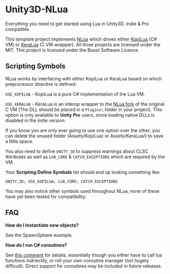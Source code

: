 Unity3D-NLua
=======

Everything you need to get started using Lua in Unity3D. Indie & Pro compatible. 

This template project implements [NLua](https://github.com/NLua/NLua) which
drives either [KopiLua](https://github.com/NLua/KopiLua) (C# VM)
or [KeraLua](https://github.com/NLua/KeraLua) (C VM wrapper). All three projects
are licensed under the MIT. This project is licensed under the Boost Software Licence.

## Scripting Symbols

NLua works by interfacing with either KopiLua or KeraLua based on which
preprocessor directive is defined:

`USE_KOPILUA` - KopiLua is a pure C# implementation of the Lua VM.

`USE_KERALUA` - KeraLua is an interop wrapper to the [NLua fork](https://github.com/NLua/lua)
of the original C VM (The DLL should be placed in a `Plugins\` folder in your project). 
This option is only available to **Unity Pro** users, since loading native DLLs is disabled
in the indie version.

If you know you are only ever going to use one option over the other, you can delete 
the unused folder (Assets/KopiLua/ or Assets/KeraLua/) to save a little space.

You also need to define `UNITY_3D` to suppress warnings about CLSC Attributes as
well as `LUA_CORE` & `CATCH_EXCEPTIONS` which are required by the VM.

Your **Scripting Define Symbols** list should end up looking something like:

```
UNITY_3D; USE_KOPILUA; LUA_CORE; CATCH_EXCEPTIONS
```

You may also notice other symbols used throughout NLua, none of these have yet
been tested for compatibility.

## FAQ

 **How do I Instantiate new objects?**

See the SpawnSphere example.

**How do I run C# coroutines?**

See [this comment](https://github.com/NLua/NLua/issues/110#issuecomment-59874806) for details, essentially though you either have to call lua functions indriectily, or roll your own coroutine manager (not hugely difficult). Direct support for coroutines may be included in future releases. 

